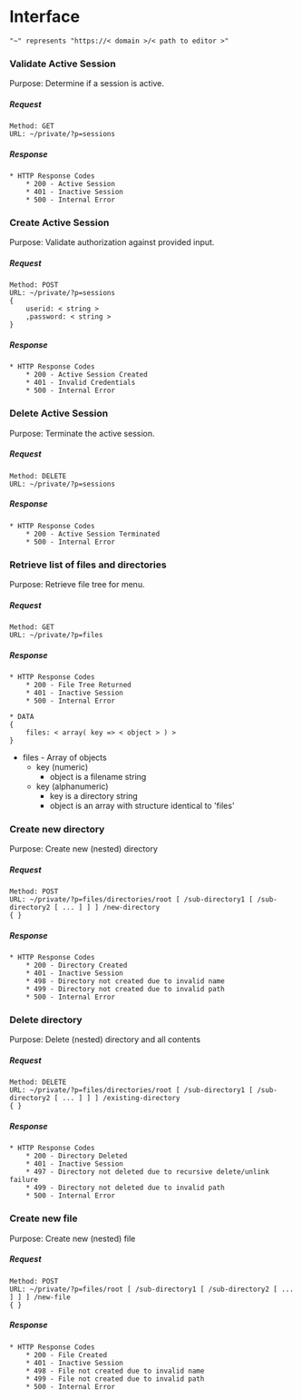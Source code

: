 # Interface

`"~" represents "https://< domain >/< path to editor >"`

### Validate Active Session

Purpose: Determine if a session is active.

##### Request
```
Method: GET
URL: ~/private/?p=sessions
```
##### Response
```
* HTTP Response Codes
	* 200 - Active Session
	* 401 - Inactive Session
	* 500 - Internal Error
```

### Create Active Session

Purpose: Validate authorization against provided input.

##### Request
```
Method: POST
URL: ~/private/?p=sessions
{
	userid: < string >
	,password: < string >
}
```
##### Response
```
* HTTP Response Codes
	* 200 - Active Session Created
	* 401 - Invalid Credentials
	* 500 - Internal Error
```

### Delete Active Session

Purpose: Terminate the active session.

##### Request
```
Method: DELETE
URL: ~/private/?p=sessions
```
##### Response
```
* HTTP Response Codes
	* 200 - Active Session Terminated
	* 500 - Internal Error
```

### Retrieve list of files and directories

Purpose: Retrieve file tree for menu.

##### Request
```
Method: GET
URL: ~/private/?p=files
```
##### Response
```
* HTTP Response Codes
	* 200 - File Tree Returned
	* 401 - Inactive Session
	* 500 - Internal Error

* DATA
{
	files: < array( key => < object > ) >
}
```
* files - Array of objects
	* key (numeric)
		* object is a filename string
	* key (alphanumeric)
		* key is a directory string
		* object is an array with structure identical to 'files'

### Create new directory

Purpose: Create new (nested) directory

##### Request
```
Method: POST
URL: ~/private/?p=files/directories/root [ /sub-directory1 [ /sub-directory2 [ ... ] ] ] /new-directory
{ }
```
##### Response
```
* HTTP Response Codes
	* 200 - Directory Created
	* 401 - Inactive Session
	* 498 - Directory not created due to invalid name
	* 499 - Directory not created due to invalid path
	* 500 - Internal Error
```

### Delete directory

Purpose: Delete (nested) directory and all contents

##### Request
```
Method: DELETE
URL: ~/private/?p=files/directories/root [ /sub-directory1 [ /sub-directory2 [ ... ] ] ] /existing-directory
{ }
```
##### Response
```
* HTTP Response Codes
	* 200 - Directory Deleted
	* 401 - Inactive Session
	* 497 - Directory not deleted due to recursive delete/unlink failure
	* 499 - Directory not deleted due to invalid path
	* 500 - Internal Error
```

### Create new file

Purpose: Create new (nested) file

##### Request
```
Method: POST
URL: ~/private/?p=files/root [ /sub-directory1 [ /sub-directory2 [ ... ] ] ] /new-file
{ }
```
##### Response
```
* HTTP Response Codes
	* 200 - File Created
	* 401 - Inactive Session
	* 498 - File not created due to invalid name
	* 499 - File not created due to invalid path
	* 500 - Internal Error
```
